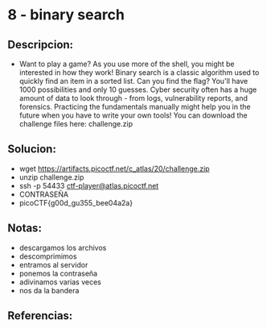 # 8 - binary search

## Descripcion:
* Want to play a game? As you use more of the shell, you might be interested in how they work! Binary search is a classic algorithm used to quickly find an item in a sorted list. Can you find the flag? You'll have 1000 possibilities and only 10 guesses.
Cyber security often has a huge amount of data to look through - from logs, vulnerability reports, and forensics. Practicing the fundamentals manually might help you in the future when you have to write your own tools!
You can download the challenge files here:
challenge.zip


## Solucion:
* wget https://artifacts.picoctf.net/c_atlas/20/challenge.zip
* unzip challenge.zip 
* ssh -p 54433 ctf-player@atlas.picoctf.net
* CONTRASEÑA
* picoCTF{g00d_gu355_bee04a2a}

## Notas:
* descargamos los archivos
* descomprimimos
* entramos al servidor
* ponemos la contraseña
* adivinamos varias veces
* nos da la bandera

## Referencias: